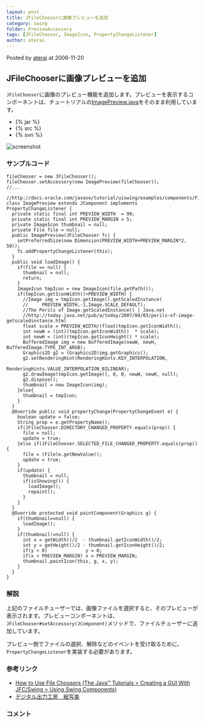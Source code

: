 ```yaml
---
layout: post
title: JFileChooserに画像プレビューを追加
category: swing
folder: PreviewAccessory
tags: [JFileChooser, ImageIcon, PropertyChangeListener]
author: aterai
---
```


Posted by [aterai](http://terai.xrea.jp/aterai.html) at 2006-11-20

## JFileChooserに画像プレビューを追加
`JFileChooser`に画像のプレビュー機能を追加します。プレビューを表示するコンポーネントは、チュートリアルの[ImagePreview.java](http://docs.oracle.com/javase/tutorial/uiswing/examples/components/FileChooserDemo2Project/src/components/ImagePreview.java)をそのまま利用しています。

- {% jar %}
- {% src %}
- {% svn %}

<!-- dummy comment line for breaking list -->

![screenshot](http://lh4.ggpht.com/_9Z4BYR88imo/TQTRN6_UpeI/AAAAAAAAAg0/eJZas5kcb34/s800/PreviewAccessory.png)

### サンプルコード
<pre class="prettyprint"><code>fileChooser = new JFileChooser();
fileChooser.setAccessory(new ImagePreview(fileChooser));
//...

//http://docs.oracle.com/javase/tutorial/uiswing/examples/components/FileChooserDemo2Project/src/components/ImagePreview.java
class ImagePreview extends JComponent implements PropertyChangeListener {
  private static final int PREVIEW_WIDTH  = 90;
  private static final int PREVIEW_MARGIN = 5;
  private ImageIcon thumbnail = null;
  private File file = null;
  public ImagePreview(JFileChooser fc) {
    setPreferredSize(new Dimension(PREVIEW_WIDTH+PREVIEW_MARGIN*2, 50));
    fc.addPropertyChangeListener(this);
  }
  public void loadImage() {
    if(file == null) {
      thumbnail = null;
      return;
    }
    ImageIcon tmpIcon = new ImageIcon(file.getPath());
    if(tmpIcon.getIconWidth()&gt;PREVIEW_WIDTH) {
      //Image img = tmpIcon.getImage().getScaledInstance(
      //     PREVIEW_WIDTH,-1,Image.SCALE_DEFAULT);
      //The Perils of Image.getScaledInstance() | Java.net
      //http://today.java.net/pub/a/today/2007/04/03/perils-of-image-getscaledinstance.html
      float scale = PREVIEW_WIDTH/(float)tmpIcon.getIconWidth();
      int newW = (int)(tmpIcon.getIconWidth()  * scale);
      int newH = (int)(tmpIcon.getIconHeight() * scale);
      BufferedImage img = new BufferedImage(newW, newH, BufferedImage.TYPE_INT_ARGB);
      Graphics2D g2 = (Graphics2D)img.getGraphics();
      g2.setRenderingHint(RenderingHints.KEY_INTERPOLATION,
                          RenderingHints.VALUE_INTERPOLATION_BILINEAR);
      g2.drawImage(tmpIcon.getImage(), 0, 0, newW, newH, null);
      g2.dispose();
      thumbnail = new ImageIcon(img);
    }else{
      thumbnail = tmpIcon;
    }
  }
  @Override public void propertyChange(PropertyChangeEvent e) {
    boolean update = false;
    String prop = e.getPropertyName();
    if(JFileChooser.DIRECTORY_CHANGED_PROPERTY.equals(prop)) {
      file = null;
      update = true;
    }else if(JFileChooser.SELECTED_FILE_CHANGED_PROPERTY.equals(prop)) {
      file = (File)e.getNewValue();
      update = true;
    }
    if(update) {
      thumbnail = null;
      if(isShowing()) {
        loadImage();
        repaint();
      }
    }
  }
  @Override protected void paintComponent(Graphics g) {
    if(thumbnail==null) {
      loadImage();
    }
    if(thumbnail!=null) {
      int x = getWidth()/2  - thumbnail.getIconWidth()/2;
      int y = getHeight()/2 - thumbnail.getIconHeight()/2;
      if(y &lt; 0)              y = 0;
      if(x &lt; PREVIEW_MARGIN) x = PREVIEW_MARGIN;
      thumbnail.paintIcon(this, g, x, y);
    }
  }
}
</code></pre>

### 解説
上記のファイルチューザーでは、画像ファイルを選択すると、そのプレビューが表示されます。プレビューコンポーネントは、`JFileChooser#setAccessory(JComponent)`メソッドで、ファイルチューザーに追加しています。

プレビュー側でファイルの選択、解除などのイベントを受け取るために、`PropertyChangeListener`を実装する必要があります。

### 参考リンク
- [How to Use File Choosers (The Java™ Tutorials > Creating a GUI With JFC/Swing > Using Swing Components)](http://docs.oracle.com/javase/tutorial/uiswing/components/filechooser.html)
- [デジタル出力工房　絵写楽](http://www.bekkoame.ne.jp/~bootan/free2.html)

<!-- dummy comment line for breaking list -->

### コメント
